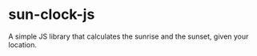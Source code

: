 # sun-clock-js
A simple JS library that calculates the sunrise and the sunset, given your location.

